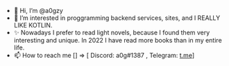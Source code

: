 - 👋 Hi, I’m @a0gzy
- 👀 I’m interested in proggramming backend services, sites, and I REALLY LIKE KOTLIN.
- ✨ Nowadays I prefer to read light novels, because I found them very interesting and unique. In 2022 I have read more books than in my entire life.
- 📫 How to reach me [] => [ Discord: a0g#1387 , Telegram: [t.me](https://t.me/a0gzy)]

<!---
a0gzy/a0gzy is a ✨ special ✨ repository because its `README.md` (this file) appears on your GitHub profile.
You can click the Preview link to take a look at your changes.
--->

